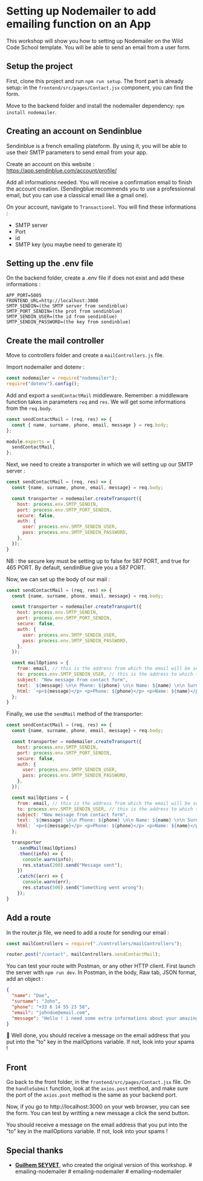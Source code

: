 # Setting up Nodemailer to add emailing function on an App

This workshop will show you how to setting up Nodemailer on the Wild Code School template. You will be able to send an email from a user form.

## Setup the project

First, clone this project and run `npm run setup`. The front part is already setup: in the `frontend/src/pages/Contact.jsx` component, you can find the form.

Move to the backend folder and install the nodemailer dependency:
`npm install nodemailer`.

## Creating an account on Sendinblue

Sendinblue is a french emailing plateform. By using it, you will be able to use their SMTP parameters to send email from your app.

Create an account on this website : https://app.sendinblue.com/account/profile/

Add all informations needed. You will receive a confirmation email to finish the account creation. (Sendingblue recommends you to use a professionnal email, but you can use a classical email like a gmail one).

On your account, navigate to `Transactionel`. You will find these informations :

- SMTP server
- Port
- id
- SMTP key (you maybe need to generate it)

## Setting up the .env file

On the backend folder, create a .env file if does not exist and add these informations :

```
APP_PORT=5005
FRONTEND_URL=http://localhost:3000
SMTP_SENDIN=(the SMTP server from sendinblue)
SMTP_PORT_SENDIN=(the prot from sendinblue)
SMTP_SENDIN_USER=(the id from sendinblue)
SMTP_SENDIN_PASSWORD=(the key from sendinblue)
```

## Create the mail controller

Move to controllers folder and create a `mailControllers.js` file.

Import nodemailer and dotenv :

```js
const nodemailer = require("nodemailer");
require("dotenv").config();
```

Add and export a `sendContactMail` middleware. Remember: a middleware function takes in parameters `req` and `res`.
We will get some informations from the `req.body`.

```js
const sendContactMail = (req, res) => {
  const { name, surname, phone, email, message } = req.body;
};

module.exports = {
  sendContactMail,
};
```

Next, we need to create a transporter in which we will setting up our SMTP server :

```js
const sendContactMail = (req, res) => {
  const {name, surname, phone, email, message} = req.body;

  const transporter = nodemailer.createTransport({
    host: process.env.SMTP_SENDIN,
    port: process.env.SMTP_PORT_SENDIN,
    secure: false,
    auth: {
      user: process.env.SMTP_SENDIN_USER,
      pass: process.env.SMTP_SENDIN_PASSWORD,
    },
  });
}
```

NB : the secure key must be setting up to false for 587 PORT, and true for 465 PORT. By default, sendinBlue give you a 587 PORT.

Now, we can set up the body of our mail :

```js
const sendContactMail = (req, res) => {
  const {name, surname, phone, email, message} = req.body;

  const transporter = nodemailer.createTransport({
    host: process.env.SMTP_SENDIN,
    port: process.env.SMTP_PORT_SENDIN,
    secure: false,
    auth: {
      user: process.env.SMTP_SENDIN_USER,
      pass: process.env.SMTP_SENDIN_PASSWORD,
    },
  });

  const mailOptions = {
    from: email, // this is the address from which the email will be sent
    to: process.env.SMTP_SENDIN_USER, // this is the address to which the email will be sent
    subject: "New message from contact form",
    text: `${message} \n\n Phone: ${phone} \n\n Name: ${name} \n\n Surname: ${surname} \n\n Email: ${email}`,
    html: `<p>${message}</p> <p>Phone: ${phone}</p> <p>Name: ${name}</p> <p>Surname: ${surname}</p> <p>Email: ${email}</p>`,
  };
}
```

Finally, we use the `sendMail` method of the transporter:

```js
const sendContactMail = (req, res) => {
  const {name, surname, phone, email, message} = req.body;

  const transporter = nodemailer.createTransport({
    host: process.env.SMTP_SENDIN,
    port: process.env.SMTP_PORT_SENDIN,
    secure: false,
    auth: {
      user: process.env.SMTP_SENDIN_USER,
      pass: process.env.SMTP_SENDIN_PASSWORD,
    },
  });

  const mailOptions = {
    from: email, // this is the address from which the email will be sent
    to: process.env.SMTP_SENDIN_USER, // this is the address to which the email will be sent
    subject: "New message from contact form",
    text: `${message} \n\n Phone: ${phone} \n\n Name: ${name} \n\n Surname: ${surname} \n\n Email: ${email}`,
    html: `<p>${message}</p> <p>Phone: ${phone}</p> <p>Name: ${name}</p> <p>Surname: ${surname}</p> <p>Email: ${email}</p>`,
  };

  transporter
    .sendMail(mailOptions)
    .then((info) => {
      console.warn(info);
      res.status(200).send("Message sent");
    })
    .catch((err) => {
      console.warn(err);
      res.status(500).send("Something went wrong");
    });
}
```

## Add a route

In the router.js file, we need to add a route for sending our email :

```js
const mailControllers = require("./controllers/mailControllers");

router.post("/contact", mailControllers.sendContactMail);
```

You can test your route with Postman, or any other HTTP client.
First launch the server with `npm run dev`. In Postman, in the body, Raw tab, JSON format, add an object :

```json
{
  "name": "Doe",
  "surname": "John",
  "phone": "+33 6 14 55 23 58",
  "email": "johndoe@email.com",
  "message": "Hello ! i need some extra informations about your amazing website !"
}
```

💪 Well done, you should receive a message on the email address that you put into the "to" key in the mailOptions variable. If not, look into your spams !

## Front

Go back to the front folder, in the `frontend/src/pages/Contact.jsx` file. On the `handleSubmit` function, look at the `axios.post` method, and make sure the port of the `axios.post` method is the same as your backend port.

Now, if you go to http://localhost:3000 on your web browser, you can see the form. You can test by writting a new message a click the send button.

You should receive a message on the email address that you put into the "to" key in the mailOptions variable. If not, look into your spams !

## Special thanks

* [**Guilhem SEYVET**](https://github.com/guilhemcv), who created the original version of this workshop.
#   e m a i l i n g - n o d e m a i l e r  
 #   e m a i l i n g - n o d e m a i l e r  
 #   e m a i l i n g - n o d e m a i l e r  
 